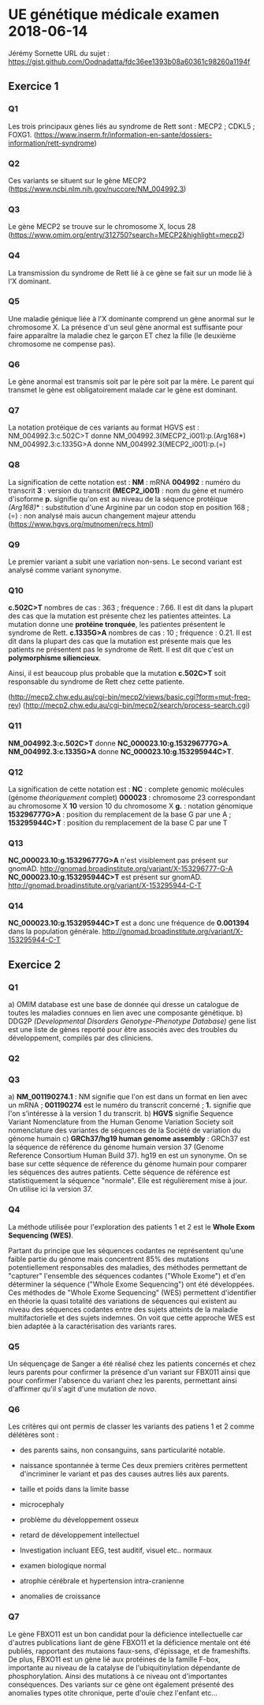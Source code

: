 # UE génétique médicale examen 2018-06-14
Jérémy Sornette
URL du sujet : https://gist.github.com/Oodnadatta/fdc36ee1393b08a60361c98260a1194f

## Exercice 1

### Q1
Les trois principaux gènes liés au syndrome de Rett sont : MECP2 ; CDKL5 ; FOXG1. (https://www.inserm.fr/information-en-sante/dossiers-information/rett-syndrome)

### Q2
Ces variants se situent sur le gène MECP2 (https://www.ncbi.nlm.nih.gov/nuccore/NM_004992.3)

### Q3
Le gène MECP2 se trouve sur le chromosome X, locus 28 (https://www.omim.org/entry/312750?search=MECP2&highlight=mecp2)

### Q4
La transmission du syndrome de Rett lié à ce gène se fait sur un mode lié à l'X dominant.

### Q5
Une maladie génique liée à l'X dominante comprend un gène anormal sur le chromosome X. La présence d'un seul gène anormal est suffisante pour faire apparaître la maladie chez le garçon ET chez la fille (le deuxième chromosome ne compense pas).

### Q6
Le gène anormal est transmis soit par le père soit par la mère. Le parent qui transmet le gène est obligatoirement malade car le gène est dominant.

### Q7
La notation protéique de ces variants au format HGVS est :
NM_004992.3:c.502C>T  donne NM_004992.3(MECP2_i001):p.(Arg168*)
NM_004992.3:c.1335G>A donne NM_004992.3(MECP2_i001):p.(=)

### Q8
La signification de cette notation est :
**NM** : mRNA
**004992** : numéro du transcrit
**3** : version du transcrit
**(MECP2_i001)** : nom du gène et numéro d'isoforme 
**p.** signifie qu'on est au niveau de la séquence protéique
**(Arg168*)** : substitution d'une Arginine par un codon stop en position 168 ; (=) : non analysé mais aucun changement majeur attendu
(https://www.hgvs.org/mutnomen/recs.html)

### Q9
Le premier variant a subit une variation non-sens.
Le second variant est analysé comme variant synonyme.

### Q10
**c.502C>T**	nombres de cas : 363 ;	fréquence : 7.66. Il est dit dans la plupart des cas que la mutation est présente chez les patientes atteintes. La mutation donne une **protéine tronquée**, les patientes présentent le syndrome de Rett.
**c.1335G>A**	nombres de cas : 10	;   fréquence : 0.21. Il est dit dans la plupart des cas que la mutation est présente mais que les patients ne présentent pas le syndrome de Rett. Il est dit que c'est un **polymorphisme siliencieux**.

Ainsi, il est beaucoup plus probable que la mutation **c.502C>T** soit responsable du syndrome de Rett chez cette patiente. 

(http://mecp2.chw.edu.au/cgi-bin/mecp2/views/basic.cgi?form=mut-freq-rev)
(http://mecp2.chw.edu.au/cgi-bin/mecp2/search/process-search.cgi)

### Q11
**NM_004992.3:c.502C>T** donne **NC_000023.10:g.153296777G>A**.
**NM_004992.3:c.1335G>A** donne **NC_000023.10:g.153295944C>T**.

### Q12
La signification de cette notation est :
**NC** : complete genomic molécules (génome *théoriquement* complet)
**000023** : chromosome 23 correspondant au chromosome X
**10** version 10 du chromosome X
**g.** : notation génomique
**153296777G>A** : position du remplacement de la base G par une A ; **153295944C>T** : position du remplacement de la base C par une T

### Q13
**NC_000023.10:g.153296777G>A** n'est visiblement pas présent sur gnomAD.
http://gnomad.broadinstitute.org/variant/X-153296777-G-A
**NC_000023.10:g.153295944C>T** est présent sur gnomAD.
http://gnomad.broadinstitute.org/variant/X-153295944-C-T

### Q14
**NC_000023.10:g.153295944C>T** est a donc une fréquence de **0.001394** dans la population générale.
http://gnomad.broadinstitute.org/variant/X-153295944-C-T

## Exercice 2

### Q1
a) OMIM database est une base de donnée qui dresse un catalogue de toutes les maladies connues en lien avec une composante génétique.
b) DDG2P *(Developmental Disorders Genotype-Phenotype Database)* gene list est une liste de gènes reporté pour être associés avec des troubles du développement, compilés par des cliniciens.

### Q2

### Q3
a) **NM_001190274.1** : NM signifie que l'on est dans un format en lien avec un mRNA ; **001190274** est le numéro du transcrit concerné ; **1.** signifie que l'on s'intéresse à la version 1 du transcrit.
b) **HGVS** signifie Sequence Variant Nomenclature from the Human Genome Variation Society soit nomenclature des variantes de séquences de la Société de variation du génome humain
c) **GRCh37/hg19 human genome assembly** : GRCh37 est la séquence de référence du génome humain version 37 (Genome Reference Consortium Human Build 37). hg19 en est un synonyme. On se base sur cette séquence de réference du génome humain pour comparer les séquences des autres patients. Cette séquence de référence est statistiquement la séquence "normale". Elle est régulièrement mise à jour. On utilise ici la version 37.

### Q4
La méthode utilisée pour l'exploration des patients 1 et 2 est le **Whole Exom Sequencing (WES)**. 

Partant du principe que les séquences codantes ne représentent qu'une faible partie du génome mais concentrent 85% des mutations potentiellement responsables des maladies, des méthodes permettant de "capturer" l'ensemble des séquences codantes ("Whole Exome") et d'en déterminer la séquence ("Whole Exome Sequencing") ont été développées. Ces méthodes de "Whole Exome Sequencing" (WES) permettent d'identifier en théorie la quasi totalité des variations de séquences qui existent au niveau des séquences codantes entre des sujets atteints de la maladie multifactorielle et des sujets indemnes. On voit que cette approche WES est bien adaptée à la caractérisation des variants rares.

### Q5
Un séquençage de Sanger a été réalisé chez les patients concernés et chez leurs parents pour confirmer la présence d'un variant sur FBX011 ainsi que pour confirmer l'absence du variant chez les parents, permettant ainsi d'affirmer qu'il s'agit d'une mutation *de novo*.

### Q6
Les critères qui ont permis de classer les variants des patiens 1 et 2 comme délétères sont :
- des parents sains, non consanguins, sans particularité notable.
- naissance spontannée à terme
Ces deux premiers critères permettent d'incriminer le variant et pas des causes autres liés aux parents.

- taille et poids dans la limite basse
- microcephaly
- problème du développement osseux
- retard de développement intellectuel
- Investigation incluant EEG, test auditif, visuel etc.. normaux
- examen biologique normal
- atrophie cérébrale et hypertension intra-cranienne
- anomalies de croissance 

### Q7
Le gène FBXO11 est un bon candidat pour la déficience intellectuelle car d'autres publications liant de gène FBXO11 et la déficience mentale ont été publiés, rapportant des mutaions faux-sens, d'épissage, et de frameshifts.
De plus, FBXO11 est un gène lié aux protéines de la famille F-box, importante au niveau de la catalyse de l'ubiquitinylation dépendante de phosphorylation. Ainsi des mutations à ce niveau ont d'importantes conséquences.
Des variants sur ce gène ont également présenté des anomalies types otite chronique, perte d'ouïe chez l'enfant etc...

